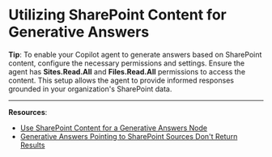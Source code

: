 # Utilizing SharePoint Content for Generative Answers

**Tip**: To enable your Copilot agent to generate answers based on SharePoint content, configure the necessary permissions and settings. Ensure the agent has **Sites.Read.All** and **Files.Read.All** permissions to access the content. This setup allows the agent to provide informed responses grounded in your organization's SharePoint data.

---

**Resources**:
- [Use SharePoint Content for a Generative Answers Node](https://learn.microsoft.com/en-us/microsoft-copilot-studio/nlu-generative-answers-sharepoint-onedrive)
- [Generative Answers Pointing to SharePoint Sources Don't Return Results](https://learn.microsoft.com/en-us/microsoft-copilot-studio/generative-answers-sharepoint-no-response)
